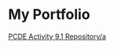 # My Portfolio
<a href="https://alamoaggie.github.io/PCDE-Activity-9.1"> PCDE Activity 9.1 Repository/a
